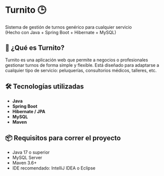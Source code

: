 # Turnito 🕒
Sistema de gestión de turnos genérico para cualquier servicio  
(Hecho con Java + Spring Boot + Hibernate + MySQL)

## 🚀 ¿Qué es Turnito?
Turnito es una aplicación web que permite a negocios o profesionales gestionar turnos de forma simple y flexible. Está diseñado para adaptarse a cualquier tipo de servicio: peluquerías, consultorios médicos, talleres, etc.

## 🛠️ Tecnologías utilizadas
- **Java**
- **Spring Boot**
- **Hibernate / JPA**
- **MySQL**
- **Maven**

## 📦 Requisitos para correr el proyecto
- Java 17 o superior
- MySQL Server
- Maven 3.6+
- IDE recomendado: IntelliJ IDEA o Eclipse
